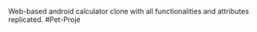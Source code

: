 Web-based android calculator clone with all functionalities and attributes replicated. #Pet-Proje



